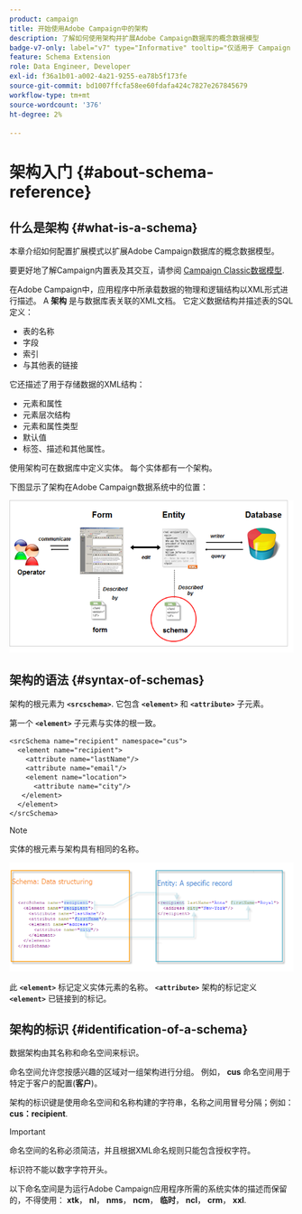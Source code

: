 ```yaml
---
product: campaign
title: 开始使用Adobe Campaign中的架构
description: 了解如何使用架构并扩展Adobe Campaign数据库的概念数据模型
badge-v7-only: label="v7" type="Informative" tooltip="仅适用于 Campaign Classic v7"
feature: Schema Extension
role: Data Engineer, Developer
exl-id: f36a1b01-a002-4a21-9255-ea78b5f173fe
source-git-commit: bd1007ffcfa58ee60fdafa424c7827e267845679
workflow-type: tm+mt
source-wordcount: '376'
ht-degree: 2%

---
```


# 架构入门 {#about-schema-reference}

## 什么是架构 {#what-is-a-schema}

本章介绍如何配置扩展模式以扩展Adobe Campaign数据库的概念数据模型。

要更好地了解Campaign内置表及其交互，请参阅 [Campaign Classic数据模型](about-data-model.md).

在Adobe Campaign中，应用程序中所承载数据的物理和逻辑结构以XML形式进行描述。 A **架构** 是与数据库表关联的XML文档。 它定义数据结构并描述表的SQL定义：

* 表的名称
* 字段
* 索引
* 与其他表的链接

它还描述了用于存储数据的XML结构：

* 元素和属性
* 元素层次结构
* 元素和属性类型
* 默认值
* 标签、描述和其他属性。

使用架构可在数据库中定义实体。 每个实体都有一个架构。

下图显示了架构在Adobe Campaign数据系统中的位置：

![](assets/reference_schema_intro.png)

## 架构的语法 {#syntax-of-schemas}

架构的根元素为 **`<srcschema>`**. 它包含 **`<element>`** 和 **`<attribute>`** 子元素。

第一个 **`<element>`** 子元素与实体的根一致。

```
<srcSchema name="recipient" namespace="cus">
  <element name="recipient">  
    <attribute name="lastName"/>
    <attribute name="email"/>
    <element name="location">
      <attribute name="city"/>
   </element>
  </element>
</srcSchema>
```

>[!NOTE]
>
>实体的根元素与架构具有相同的名称。

![](assets/s_ncs_configuration_schema_and_entity.png)

此 **`<element>`** 标记定义实体元素的名称。 **`<attribute>`** 架构的标记定义 **`<element>`** 已链接到的标记。

## 架构的标识 {#identification-of-a-schema}

数据架构由其名称和命名空间来标识。

命名空间允许您按感兴趣的区域对一组架构进行分组。 例如， **cus** 命名空间用于特定于客户的配置(**客户**)。

架构的标识键是使用命名空间和名称构建的字符串，名称之间用冒号分隔；例如： **cus：recipient**.

>[!IMPORTANT]
>
>命名空间的名称必须简洁，并且根据XML命名规则只能包含授权字符。
>
>标识符不能以数字字符开头。
>
>以下命名空间是为运行Adobe Campaign应用程序所需的系统实体的描述而保留的，不得使用： **xtk**， **nl**， **nms**， **ncm**， **临时**， **ncl**， **crm**， **xxl**.

